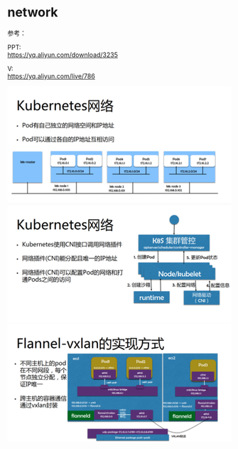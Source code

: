 
#  network

参考：

PPT:     
https://yq.aliyun.com/download/3235

V:   
https://yq.aliyun.com/live/786


![](https://raw.githubusercontent.com/latermonk/cka-pre/master/Issues/images/k8s-network-1.png)
![](https://raw.githubusercontent.com/latermonk/cka-pre/master/Issues/images/k8s-network-2.png)
![](https://raw.githubusercontent.com/latermonk/cka-pre/master/Issues/images/k8s-network-3.png)

